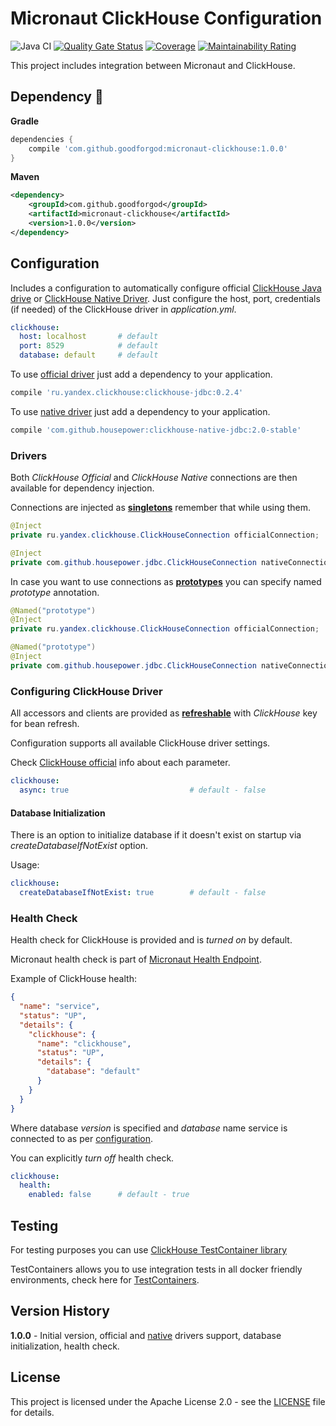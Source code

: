 # Micronaut ClickHouse Configuration

![Java CI](https://github.com/GoodforGod/arangodb-testcontainer/workflows/Java%20CI/badge.svg)
[![Quality Gate Status](https://sonarcloud.io/api/project_badges/measure?project=GoodforGod_arangodb-testcontainer&metric=alert_status)](https://sonarcloud.io/dashboard?id=GoodforGod_arangodb-testcontainer)
[![Coverage](https://sonarcloud.io/api/project_badges/measure?project=GoodforGod_arangodb-testcontainer&metric=coverage)](https://sonarcloud.io/dashboard?id=GoodforGod_arangodb-testcontainer)
[![Maintainability Rating](https://sonarcloud.io/api/project_badges/measure?project=GoodforGod_arangodb-testcontainer&metric=sqale_rating)](https://sonarcloud.io/dashboard?id=GoodforGod_arangodb-testcontainer)

This project includes integration between Micronaut and ClickHouse.

## Dependency :rocket:
**Gradle**
```groovy
dependencies {
    compile 'com.github.goodforgod:micronaut-clickhouse:1.0.0'
}
```

**Maven**
```xml
<dependency>
    <groupId>com.github.goodforgod</groupId>
    <artifactId>micronaut-clickhouse</artifactId>
    <version>1.0.0</version>
</dependency>
```


## Configuration

Includes a configuration to automatically configure official [ClickHouse Java drive](https://github.com/ClickHouse/clickhouse-jdbc)
or [ClickHouse Native Driver](https://github.com/housepower/ClickHouse-Native-JDBC). 
Just configure the host, port, credentials (if needed) of the ClickHouse driver in *application.yml*.

```yaml
clickhouse:
  host: localhost       # default
  port: 8529            # default
  database: default     # default
```

To use [official driver](https://github.com/ClickHouse/clickhouse-jdbc) just add a dependency to your application.

```groovy
compile 'ru.yandex.clickhouse:clickhouse-jdbc:0.2.4'
```

To use [native driver](https://github.com/housepower/ClickHouse-Native-JDBC) just add a dependency to your application.

```groovy
compile 'com.github.housepower:clickhouse-native-jdbc:2.0-stable'
```

### Drivers

Both *ClickHouse Official* and *ClickHouse Native* connections are then available for dependency injection.

Connections are injected as [**singletons**](https://docs.micronaut.io/latest/guide/index.html#builtInScopes) remember that while using them.

```java
@Inject
private ru.yandex.clickhouse.ClickHouseConnection officialConnection;

@Inject
private com.github.housepower.jdbc.ClickHouseConnection nativeConnection;
```

In case you want to use connections as **[prototypes](https://docs.micronaut.io/latest/guide/index.html#builtInScopes)**
you can specify named *prototype* annotation.

```java
@Named("prototype")
@Inject
private ru.yandex.clickhouse.ClickHouseConnection officialConnection;

@Named("prototype")
@Inject
private com.github.housepower.jdbc.ClickHouseConnection nativeConnection;
```

### Configuring ClickHouse Driver

All accessors and clients are provided as [**refreshable**](https://docs.micronaut.io/latest/guide/index.html#builtInScopes) with *ClickHouse* key for bean refresh.

Configuration supports all available ClickHouse driver settings.

Check [ClickHouse official](https://github.com/ClickHouse/clickhouse-jdbc/blob/master/src/main/java/ru/yandex/clickhouse/settings/ClickHouseProperties.java) info about each parameter.
```yaml
clickhouse:
  async: true                           # default - false
```

#### Database Initialization

There is an option to initialize database if it doesn't exist on startup via *createDatabaseIfNotExist* option.

Usage:

```yaml
clickhouse:
  createDatabaseIfNotExist: true        # default - false
```

### Health Check

Health check for ClickHouse is provided and is *turned on* by default.

Micronaut health check is part of [Micronaut Health Endpoint](https://docs.micronaut.io/latest/guide/index.html#healthEndpoint).

Example of ClickHouse health:

```json
{
  "name": "service",
  "status": "UP",
  "details": {
    "clickhouse": {
      "name": "clickhouse",
      "status": "UP",
      "details": {
        "database": "default"
      }
    }
  }
}
```

Where database *version* is specified and *database* name service is connected to as per [configuration](#Configuration).

You can explicitly *turn off* health check.

```yaml
clickhouse:
  health:
    enabled: false      # default - true 
```


## Testing

For testing purposes you can use [ClickHouse TestContainer library](https://www.testcontainers.org/modules/databases/clickhouse/) 

TestContainers allows you to use integration tests in all docker friendly environments, 
check here for [TestContainers](https://www.testcontainers.org/).

## Version History

**1.0.0** - Initial version, official and [native]() drivers support, database initialization, health check.

## License

This project is licensed under the Apache License 2.0 - see the [LICENSE](LICENSE) file for details.
